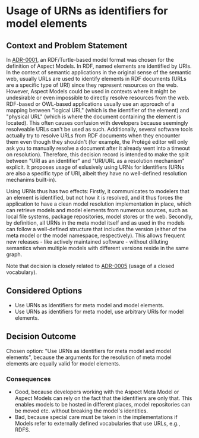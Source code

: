 # Usage of URNs as identifiers for model elements

## Context and Problem Statement

In [ADR-0001](0001-formalism-for-aspect-models.md), an RDF/Turtle-based model format was chosen for
the definition of Aspect Models. In RDF, named elements are identified by URIs. In the context of
semantic applications in the original sense of the semantic web, usually URLs are used to identify
elements in RDF documents (URLs are a specific type of URI) since they represent resources on the
web. However, Aspect Models could be used in contexts where it might be undesirable or even
impossible to directly resolve resources from the web. RDF-based or OWL-based applications usually
use an approach of a mapping between "logical URL" (which is the identifier of the element) and
"physical URL" (which is where the document containing the element is located). This often causes
confusion with developers because seemingly resolveable URLs can't be used as such. Additionally,
several software tools actually try to resolve URLs from RDF documents when they encounter them even
though they shouldn't (for example, the Protégé editor will only ask you to manually resolve a
document after it already went into a timeout on resolution). Therefore, this decision record is
intended to make the split between "URI as an identifier" and "URI/URL as a resolution mechanism"
explicit. It proposes usage of exlusively using URNs for identifiers (URNs are also a specific type
of URI, albeit they have no well-defined resolution mechanims built-in).

Using URNs thus has two effects: Firstly, it communicates to modelers that an element is identified,
but not how it is resolved, and it thus forces the application to have a clean model resolution
implementation in place, which can retrieve models and model elements from numerous sources, such as
local file systems, package repositories, model stores or the web. Secondly, by definition, all URNs
in the meta model itself and as used in the models can follow a well-defined structure that includes
the version (either of the meta model or the model namespace, respectively). This allows frequent
new releases - like actively maintained software - without dilluting semantics when multiple models
with different versions reside in the same graph.

Note that decision is closely related to [ADR-0005](0005-rdf-vocabulary.md) (usage of a closed
vocabulary).

## Considered Options

* Use URNs as identifiers for meta model and model elements.
* Use URNs as identifiers for meta model, use arbitrary URIs for model elements.

## Decision Outcome

Chosen option: "Use URNs as identifiers for meta model and model elements", because the arguments
for the resolution of meta model elements are equally valid for model elements.

### Consequences

* Good, because developers working with the Aspect Meta Model or Aspect Models can rely on the fact
  that the identifiers are only that. This enables models to be hosted in different places, model
  repositories can be moved etc. without breaking the model's identities.
* Bad, because special care must be taken in the implementations if Models refer to externally
  defined vocabularies that use URLs, e.g., RDFS.
